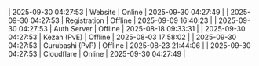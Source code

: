 | 2025-09-30 04:27:53 | Website | Online | 2025-09-30 04:27:49 |
| 2025-09-30 04:27:53 | Registration | Offline | 2025-09-09 16:40:23 |
| 2025-09-30 04:27:53 | Auth Server | Offline | 2025-08-18 09:33:31 |
| 2025-09-30 04:27:53 | Kezan (PvE) | Offline | 2025-08-03 17:58:02 |
| 2025-09-30 04:27:53 | Gurubashi (PvP) | Offline | 2025-08-23 21:44:06 |
| 2025-09-30 04:27:53 | Cloudflare | Online | 2025-09-30 04:27:49 |
